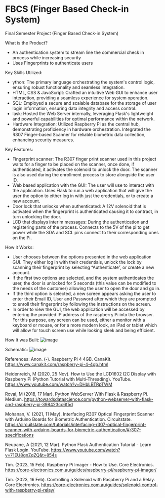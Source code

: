 # FBCS (Finger Based Check-in System)
Final Semester Project (Finger Based Check-in System)

What is the Product?
- An authentication system to stream line the commercial check in process while increasing security
- Uses Fingerprints to authenticate users

Key Skills Utilized:
- ython: The primary language orchestrating the system's control logic, ensuring robust functionality and seamless integration.
- HTML, CSS & JavaScript: Crafted an intuitive Web GUI to enhance user interaction, providing a seamless experience for system operation.
- SQL: Employed a secure and scalable database for the storage of user login information, ensuring data integrity and access control.
- lask: Hosted the Web Server internally, leveraging Flask's lightweight and powerful capabilities for optimal performance within the network.
- Hardware Integration: Utilized Raspberry Pi as the central hub, demonstrating proficiency in hardware orchestration. Integrated the R307 Finger-based Scanner for reliable biometric data collection, enhancing security measures.

Key Features:
- Fingerprint scanner: The R307 finger print scanner used in this project waits for a finger to be placed on the scanner, once done, if authenticated, it activates the solenoid to unlock the door. The scanner is also used during the enrollment process to store alongside the user ID.
- Web based application with the GUI: The user will use to interact with the application. Uses Flask to run a web application that will give the user the option to either log in with just the credentials, or to create a new account.
- Door lock that unlocks when authenticated: A 12V solenoid that is activated when the fingerprint is authenticated causing it to contract, in turn unlocking the door. 
- LCD that displays interim messages: During the authentication and registering parts of the process. Connects to the 5V of the pi to get power while the SDA and SCL pins connect to their corresponding ones on the Pi.

How it Works:
- User chooses between the options presented in the web application GUI. They either log in with their credentials, unlock the lock by scanning their fingerprint by selecting “Authenticate”, or create a new account.
- If the first two options are selected, and the system authenticates the user, the door is unlocked for 5 seconds (this value can be modified to the needs of the customer) allowing the user to open the door and go in.
- If the third option is selected, a new screen appears asking the user to enter their Email ID, User and Password after which they are prompted to enroll their fingerprint by following the instructions on the screen.
- In order to view the GUI, the web application will be accessed by entering the provided IP address of the raspberry Pi into the browser. For this purpose, any screen can be used, either a monitor with a keyboard or mouse, or for a more modern look, an iPad or tablet which will allow for touch screen use while looking sleek and being efficient. 

How It was Built:
![image](https://github.com/FishmandemCode/FBCS/assets/106996740/b84b8e40-93aa-4154-884e-662c140c117b)

Schematic:
![image](https://github.com/FishmandemCode/FBCS/assets/106996740/20af741a-706d-4755-9f0c-666432edd6c9)

References:
Anon. (-). Raspberry Pi 4 4GB. CanaKit.
https://www.canakit.com/raspberry-pi-4-4gb.html

Heidenreich, M (2020, 25 Nov). How to Use the LCD1602 I2C Display with Raspberry Pi (Python Tutorial with Multi-Threading). YouTube.
https://www.youtube.com/watch?v=DHbLBTRpTWM

Rovai, M (2018, 17 Mar). Python WebServer With Flask & Raspberry Pi. Medium.
https://towardsdatascience.com/python-webserver-with-flask-and-raspberry-pi-398423cc6f5d

Mohanan, V. (2021, 11 May). Interfacing R307 Optical Fingerprint Scanner with Arduino Boards for Biometric Authentication. Circuitstate.
https://circuitstate.com/tutorials/interfacing-r307-optical-fingerprint-scanner-with-arduino-boards-for-biometric-authentication/#r307-specifications

Neupane, A (2021, 12 Mar). Python Flask Authentication Tutorial - Learn Flask Login. YouTube.
https://www.youtube.com/watch?v=71EU8gnZqZQ&t=854s

Tim. (2023, 15 Feb). Raspberry Pi Imager - How to Use. Core Electronics.
https://core-electronics.com.au/guides/raspberry-pi/raspberry-pi-imager/

Tim. (2023, 16 Feb). Controlling a Solenoid with Raspberry Pi and a Relay. Core Electronics.
https://core-electronics.com.au/guides/solenoid-control-with-raspberry-pi-relay/










